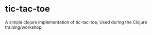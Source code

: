 # tic-tac-toe
A simple clojure implementation of tic-tac-toe; Used during the Clojure training/workshop
